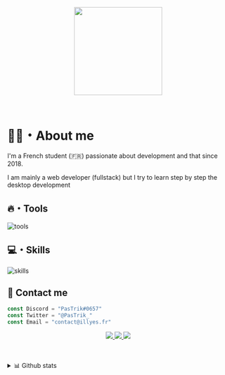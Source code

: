 <p align="center">
<a href="https://illyes.fr" target="blank"><img align="center" width="200" src="./assets/logo-text.svg" class="center"></img></a>
</p>
<br/>

# 👋🏽・About me

I'm a French student (🇫🇷) passionate about development and that since 2018.

I am mainly a web developer (fullstack) but I try to learn step by step the desktop development

## 🔥・Tools

![tools](https://skillicons.dev/icons?i=idea,figma,postman,cloudflare)

## 💻・Skills

![skills](https://skillicons.dev/icons?i=ts,js,html,css,php,nodejs,sass,mysql,bots,git,github,nuxtjs,vue,adonis)
## 💬 Contact me

```js
const Discord = "PasTrik#0657"
const Twitter = "@PasTrik_"
const Email = "contact@illyes.fr"
```
<p align="center">
<a href="https://discord.com/users/508631890190663680">
    <img src="https://skillicons.dev/icons?i=discord"/>
</a>
<a href="https://twitter.com/PasTrik_">
    <img src="https://skillicons.dev/icons?i=twitter"/>
</a>
<a href="mailto:contact@illyes.codes">
    <img src="https://skillicons.dev/icons?i=md"/>
</a>
</p>
<br/>
<br/>
<details>
<summary>📊 Github stats</summary>

<!--START_SECTION:waka-->

```txt
Java             1 hr 37 mins    ██████████████▒░░░░░░░░░░   57.25 %
JavaScript       57 mins         ████████▒░░░░░░░░░░░░░░░░   33.58 %
JSON             5 mins          █░░░░░░░░░░░░░░░░░░░░░░░░   03.50 %
C++              4 mins          ▓░░░░░░░░░░░░░░░░░░░░░░░░   02.48 %
Vue.js           1 min           ▒░░░░░░░░░░░░░░░░░░░░░░░░   00.96 %
```

<!--END_SECTION:waka-->

> Some stats about my GitHub account

<p align="center">
<img src="https://github-readme-stats.vercel.app/api?username=pastrik&theme=github_dark&show_icons=true"/>
<img src="https://codestats-readme.avior.me/api/top-langs/?username=PasTrik"/>
<img src="https://streak-stats.demolab.com/?user=PasTrik"/>
<br/>
<img src="https://github-readme-stats.vercel.app/api/top-langs/?username=pastrik&layout=compact"/>
</p>
</details>
